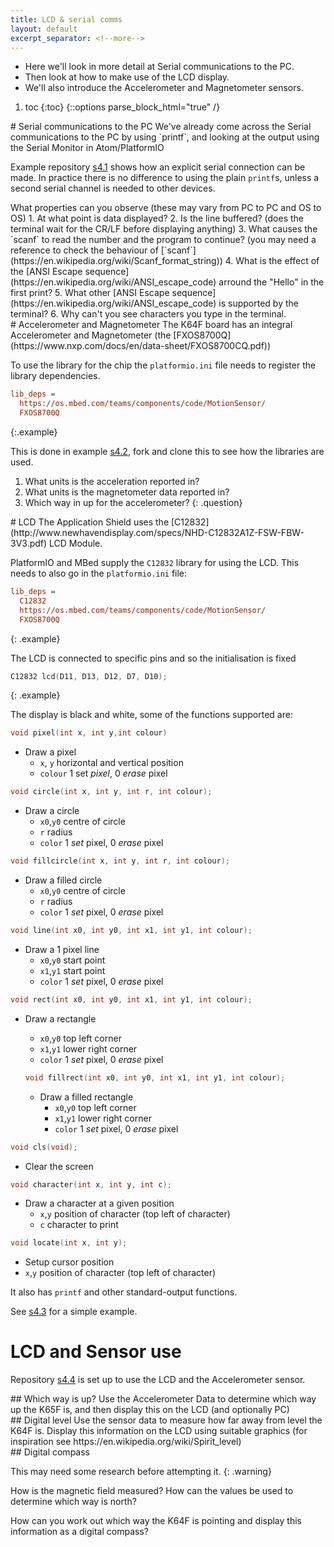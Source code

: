 ```yaml
---
title: LCD & serial comms
layout: default
excerpt_separator: <!--more-->
---
```

* Here we'll look in more detail at Serial communications to the PC.
* Then look at how to make use of the LCD display.
* We'll also introduce the Accelerometer and Magnetometer sensors.
<!--more-->
1. toc
{:toc}
{::options parse_block_html="true" /}

<section class="exercise">
# Serial communications to the PC
We've already come across the Serial communications to the PC by using `printf`,
and looking at the output using the Serial Monitor in Atom/PlatformIO

Example repository [s4.1](https://github.com/kf5011/s4.1) shows how an explicit serial connection can be made.  In practice there is no difference to using the plain `printf`s, unless a second serial channel is needed to other devices.

<section class="question">
What properties can you observe (these may vary from PC to PC and OS to OS)
1. At what point is data displayed?
2. Is the line buffered? (does the terminal wait for the CR/LF before displaying anything)
3. What causes the `scanf` to read the number and the program to continue?
   (you may need a reference to check the behaviour of [`scanf`](https://en.wikipedia.org/wiki/Scanf_format_string))
4. What is the effect of the [ANSI Escape sequence](https://en.wikipedia.org/wiki/ANSI_escape_code) arround the "Hello" in the first print?
5. What other [ANSI Escape sequence](https://en.wikipedia.org/wiki/ANSI_escape_code) is supported by the terminal?
6. Why can't you see characters you type in the terminal.
</section>

</section>

<section class="exercise">
# Accelerometer and Magnetometer
The K64F board has an integral Accelerometer and Magnetometer (the [FXOS8700Q](https://www.nxp.com/docs/en/data-sheet/FXOS8700CQ.pdf))

To use the library for the chip the `platformio.ini` file needs to register the
library dependencies.
```ini
lib_deps =
  https://os.mbed.com/teams/components/code/MotionSensor/
  FXOS8700Q
```
{:.example}

This is done in example [s4.2](https://github.com/kf5011/s4.2), fork and clone this to see how the libraries are used.

1. What units is the acceleration reported in?
2. What units is the magnetometer data reported in?
3. Which way in up for the accelerometer?
{: .question}

</section>

<section class="exercise">
# LCD
The Application Shield uses the [C12832](http://www.newhavendisplay.com/specs/NHD-C12832A1Z-FSW-FBW-3V3.pdf) LCD Module.

PlatformIO and MBed supply the `C12832` library for using the LCD.  This needs to also go in the `platformio.ini` file:

```ini
lib_deps =
  C12832
  https://os.mbed.com/teams/components/code/MotionSensor/
  FXOS8700Q
```
{: .example}

The LCD is connected to specific pins and so the initialisation is fixed

```c
C12832 lcd(D11, D13, D12, D7, D10);
```
{: .example}

The display is black and white, some of the functions supported are:

```c
void pixel(int x, int y,int colour)
```
* Draw a pixel
  * `x`, `y` horizontal and vertical position  
  *  `colour`  1 set _pixel_, 0 _erase_ pixel

```c
void circle(int x, int y, int r, int colour);
```
* Draw a circle
  * `x0`,`y0`  centre of circle
  * `r` radius
  * `color` 1 _set_ pixel, 0 _erase_ pixel


```c
void fillcircle(int x, int y, int r, int colour);
```
* Draw a filled circle
  * `x0`,`y0`  centre of circle
  * `r` radius
  * `color` 1 _set_ pixel, 0 _erase_ pixel

```c
void line(int x0, int y0, int x1, int y1, int colour);
```
* Draw a 1 pixel line
  *  `x0`,`y0` start point
  *  `x1`,`y1` start point
  * `color` 1 _set_ pixel, 0 _erase_ pixel

```c
void rect(int x0, int y0, int x1, int y1, int colour);
```
* Draw a rectangle
  *  `x0`,`y0` top left corner
  *  `x1`,`y1` lower right corner
  * `color` 1 _set_ pixel, 0 _erase_ pixel

  ```c
  void fillrect(int x0, int y0, int x1, int y1, int colour);
  ```
  * Draw a filled rectangle
    *  `x0`,`y0` top left corner
    *  `x1`,`y1` lower right corner
    * `color` 1 _set_ pixel, 0 _erase_ pixel

```c
void cls(void);
```
* Clear the screen

```c
void character(int x, int y, int c);
```
*  Draw a character at a given position
   * `x`,`y` position of character (top left of character)
   * `c` character to print

```c
void locate(int x, int y);
```
*  Setup cursor position
  * `x`,`y` position of character (top left of character)

It also has `printf` and other standard-output functions.

See [s4.3](https://github.com/kf5011/s4.3) for a simple example.
</section>


# LCD and Sensor use
Repository [s4.4](https://github.com/kf5011/s4.4) is set up to use the LCD and the Accelerometer sensor.

<section class="exercise">
## Which way is up?
Use the Accelerometer Data to determine which way up the K65F is, and then display this on the LCD (and optionally PC)
</section>

<section class="exercise">
## Digital level
Use the sensor data to measure how far away from level the K64F is.  Display this information on the LCD using suitable 
graphics (for inspiration see https://en.wikipedia.org/wiki/Spirit_level)
</section>

<section class="exercise">
## Digital compass

This may need some research before attempting it.
{: .warning}

How is the magnetic field measured?  How can the values be used to determine which way is north?

How can you work out which way the K64F is pointing and display this information as a digital compass?

</section>

